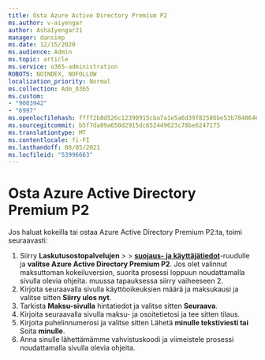```yaml
---
title: Osta Azure Active Directory Premium P2
ms.author: v-aiyengar
author: AshaIyengar21
manager: dansimp
ms.date: 12/15/2020
ms.audience: Admin
ms.topic: article
ms.service: o365-administration
ROBOTS: NOINDEX, NOFOLLOW
localization_priority: Normal
ms.collection: Adm_O365
ms.custom:
- "9003942"
- "6997"
ms.openlocfilehash: ffff2b8d526c12390915cba7a1e5a6d39f82586be53b7848646bd8ab8f17a426
ms.sourcegitcommit: b5f7da89a650d2915dc652449623c78be6247175
ms.translationtype: MT
ms.contentlocale: fi-FI
ms.lasthandoff: 08/05/2021
ms.locfileid: "53996663"
---
```

# <a name="buy-azure-active-directory-premium-p2"></a>Osta Azure Active Directory Premium P2

Jos haluat kokeilla tai ostaa Azure Active Directory Premium P2:ta, toimi seuraavasti:

1. Siirry **Laskutusostopalvelujen**  >    >  [**suojaus- ja käyttäjätiedot**](https://go.microsoft.com/fwlink/?linkid=2131946)-ruudulle ja **valitse Azure Active Directory Premium P2**.
Jos olet valinnut maksuttoman kokeiluversion, suorita prosessi loppuun noudattamalla sivulla olevia ohjeita. muussa tapauksessa siirry vaiheeseen 2.
1. Kirjoita seuraavalla sivulla käyttöoikeuksien määrä ja maksukausi ja valitse sitten **Siirry ulos nyt**.
1. Tarkista **Maksu-sivulla** hintatiedot ja valitse sitten **Seuraava**.
1. Kirjoita seuraavalla sivulla maksu- ja osoitetietosi ja tee sitten tilaus.
1. Kirjoita puhelinnumerosi ja valitse sitten Lähetä **minulle tekstiviesti tai** Soita **minulle**.
1. Anna sinulle lähettämämme vahvistuskoodi ja viimeistele prosessi noudattamalla sivulla olevia ohjeita.
